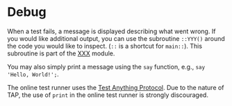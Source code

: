 # Debug

When a test fails, a message is displayed describing what went wrong.
If you would like additional output, you can use the subroutine `::YYY()` around the code you would like to inspect.
(`::` is a shortcut for `main::`).
This subroutine is part of the [XXX][XXX] module.

You may also simply print a message using the `say` function, e.g., `say 'Hello, World!';`.

The online test runner uses the [Test Anything Protocol][TAP].
Due to the nature of TAP, the use of `print` in the online test runner is strongly discouraged.

[XXX]: https://metacpan.org/dist/XXX/view/lib/XXX.pod
[TAP]: https://testanything.org/
